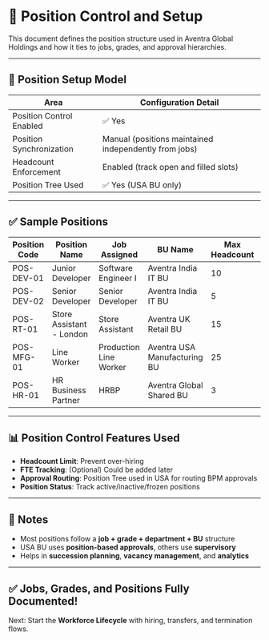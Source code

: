 # 🧩 Position Control and Setup

This document defines the position structure used in Aventra Global Holdings and how it ties to jobs, grades, and approval hierarchies.

---

## 🧱 Position Setup Model

| Area                     | Configuration Detail                                  |
|--------------------------|--------------------------------------------------------|
| Position Control Enabled | ✅ Yes                                                 |
| Position Synchronization | Manual (positions maintained independently from jobs) |
| Headcount Enforcement    | Enabled (track open and filled slots)                 |
| Position Tree Used       | ✅ Yes (USA BU only)                                  |

---

## ✅ Sample Positions

| Position Code | Position Name           | Job Assigned         | BU Name                      | Max Headcount | Active? |
|---------------|--------------------------|-----------------------|-------------------------------|----------------|---------|
| POS-DEV-01    | Junior Developer         | Software Engineer I   | Aventra India IT BU          | 10             | ✅ Yes  |
| POS-DEV-02    | Senior Developer         | Senior Developer      | Aventra India IT BU          | 5              | ✅ Yes  |
| POS-RT-01     | Store Assistant - London | Store Assistant       | Aventra UK Retail BU         | 15             | ✅ Yes  |
| POS-MFG-01    | Line Worker              | Production Line Worker| Aventra USA Manufacturing BU | 25             | ✅ Yes  |
| POS-HR-01     | HR Business Partner      | HRBP                  | Aventra Global Shared BU     | 3              | ✅ Yes  |

---

## 📊 Position Control Features Used

- **Headcount Limit**: Prevent over-hiring
- **FTE Tracking**: (Optional) Could be added later
- **Approval Routing**: Position Tree used in USA for routing BPM approvals
- **Position Status**: Track active/inactive/frozen positions

---

## 📌 Notes

- Most positions follow a **job + grade + department + BU** structure
- USA BU uses **position-based approvals**, others use **supervisory**
- Helps in **succession planning**, **vacancy management**, and **analytics**

---

## ✅ Jobs, Grades, and Positions Fully Documented!

Next: Start the **Workforce Lifecycle** with hiring, transfers, and termination flows.
